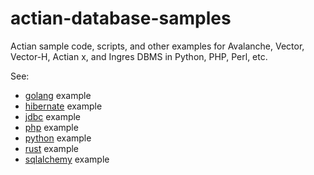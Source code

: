 # actian-database-samples

Actian sample code, scripts, and other examples for Avalanche, Vector, Vector-H, Actian x, and Ingres DBMS in Python, PHP, Perl, etc.

See:

  * [golang](golang) example
  * [hibernate](hibernate) example
  * [jdbc](jdbc) example
  * [php](php) example
  * [python](python) example
  * [rust](rust) example
  * [sqlalchemy](sqlalchemy) example

